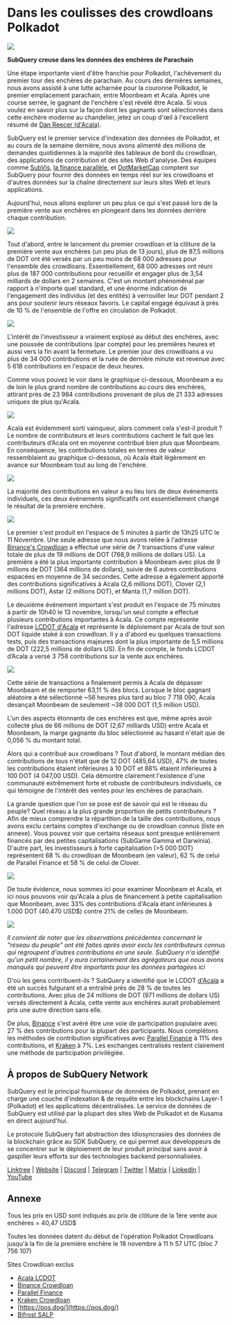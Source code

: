 # Dans les coulisses des crowdloans Polkadot

![](https://miro.medium.com/max/2400/1*JvR4YsstF6OHG3mTr_1Seg.png)

**SubQuery creuse dans les données des enchères de Parachain**

Une étape importante vient d'être franchie pour Polkadot, l'achèvement du premier tour des enchères de parachain. Au cours des dernières semaines, nous avons assisté à une lutte acharnée pour la couronne Polkadot, le premier emplacement parachain, entre Moonbeam et Acala. Après une course serrée, le gagnant de l'enchère s'est révélé être Acala. Si vous voulez en savoir plus sur la façon dont les gagnants sont sélectionnés dans cette enchère moderne au chandelier, jetez un coup d'œil à l'excellent résumé de [Dan Reecer (d'Acala)](https://twitter.com/danreecer_/status/1364646604024786949).

SubQuery est le premier service d'indexation des données de Polkadot, et au cours de la semaine dernière, nous avons alimenté des millions de demandes quotidiennes à la majorité des tableaux de bord du crowdloan, des applications de contribution et des sites Web d'analyse. Des équipes comme  [SubVis](https://www.subvis.io/),  [la finance parallèle](https://parallel.fi/), et  [DotMarketCap](https://dotmarketcap.com/)  comptent sur SubQuery pour fournir des données en temps réel sur les crowdloans et d'autres données sur la chaîne directement sur leurs sites Web et leurs applications.

Aujourd'hui, nous allons explorer un peu plus ce qui s'est passé lors de la première vente aux enchères en plongeant dans les données derrière chaque contribution.

![](https://miro.medium.com/max/2400/0*Pcp3KJvC5eyP2KQ3)

Tout d'abord, entre le lancement du premier crowdloan et la clôture de la première vente aux enchères (un peu plus de 13 jours), plus de 87,5 millions de DOT ont été versés par un peu moins de 68 000 adresses pour l'ensemble des crowdloans. Essentiellement, 68 000 adresses ont réuni plus de 187 000 contributions pour recueillir et engager plus de 3,54 milliards de dollars en 2 semaines. C'est un montant phénoménal par rapport à n'importe quel standard, et une énorme indication de l'engagement des individus (et des entités) à verrouiller leur DOT pendant 2 ans pour soutenir leurs réseaux favoris. Le capital engagé équivaut à près de 10 % de l'ensemble de l'offre en circulation de Polkadot.

![](https://miro.medium.com/max/2400/0*-ovBJnjxAKfeB81Y)

L'intérêt de l'investisseur a vraiment explosé au début des enchères, avec une poussée de contributions (par compte) pour les premières heures et aussi vers la fin avant la fermeture. Le premier jour des crowdloans a vu plus de 34 000 contributions et la ruée de dernière minute est revenue avec 5 618 contributions en l'espace de deux heures.

Comme vous pouvez le voir dans le graphique ci-dessous, Moonbeam a eu de loin le plus grand nombre de contributions au cours des enchères, attirant près de 23 984 contributions provenant de plus de 21 333 adresses uniques de plus qu'Acala.

![](https://miro.medium.com/max/2400/0*MSHfjnu7KmMvDmnY)

Acala est évidemment sorti vainqueur, alors comment cela s'est-il produit ? Le nombre de contributeurs et leurs contributions cachent le fait que les contributeurs d’Acala ont en moyenne contribué bien plus que Moonbeam. En conséquence, les contributions totales en termes de valeur ressemblaient au graphique ci-dessous, où Acala était légèrement en avance sur Moonbeam tout au long de l'enchère.

![](https://miro.medium.com/max/2400/0*YbV-ReqSwfimUsbO)

La majorité des contributions en valeur a eu lieu lors de deux événements individuels, ces deux événements significatifs ont essentiellement changé le résultat de la première enchère.

![](https://miro.medium.com/max/2400/0*jmRsZ7kxEYAWYaUq)

Le premier s'est produit en l'espace de 5 minutes à partir de 13h25 UTC le 11 Novembre. Une seule adresse que nous avons reliée à l'adresse [Binance's Crowdloan](https://www.binance.com/en/dotslot) a effectué une série de 7 transactions d'une valeur totale de plus de 19 millions de DOT (768,9 millions de dollars US). La première a été la plus importante contribution à Moonbeam avec plus de 9 millions de DOT (364 millions de dollars), suivie de 6 autres contributions espacées en moyenne de 34 secondes. Cette adresse a également apporté des contributions significatives à Acala (2,6 millions DOT), Clover (2,1 millions DOT), Astar (2 millions DOT), et Manta (1,7 million DOT).

Le deuxième événement important s'est produit en l'espace de 75 minutes à partir de 10h40 le 13 novembre, lorsqu'un seul compte a effectué plusieurs contributions importantes à Acala. Ce compte représente l'adresse  [LCDOT d'Acala](https://medium.com/acalanetwork/acala-liquid-crowdloan-dot-lcdot-launch-on-polkadot-f28d8f561157)  et représente le déploiement par Acala de tout son DOT liquide staké à son crowdloan. Il y a d'abord eu quelques transactions tests, puis des transactions majeures dont la plus importante de 5,5 millions de DOT (222,5 millions de dollars US). En fin de compte, le fonds LCDOT d’Acala a versé 3 758 contributions sur la vente aux enchères.

![](https://miro.medium.com/max/2400/0*GTJviXqhPmRIIf73)

Cette série de transactions a finalement permis à Acala de dépasser Moonbeam et de remporter 63,11 % des blocs. Lorsque le bloc gagnant aléatoire a été sélectionné ~56 heures plus tard au bloc 7 718 090, Acala devançait Moonbeam de seulement ~38 000 DOT (1,5 million USD).

L'un des aspects étonnants de ces enchères est que, même après avoir collecté plus de 66 millions de DOT (2,67 milliards USD) entre Acala et Moonbeam, la marge gagnante du bloc sélectionné au hasard n'était que de 0,056 % du montant total.

Alors qui a contribué aux crowdloans ? Tout d'abord, le montant médian des contributions de tous n'était que de 12 DOT (485,64 USD), 47% de toutes les contributions étaient inférieures à 10 DOT et 88% étaient inférieures à 100 DOT (4 047,00 USD). Cela démontre clairement l'existence d'une communauté extrêmement forte et robuste de contributeurs individuels, ce qui témoigne de l'intérêt des ventes pour les enchères de parachain.

La grande question que l'on se pose est de savoir qui est le réseau du peuple? Quel réseau a la plus grande proportion de petits contributeurs ? Afin de mieux comprendre la répartition de la taille des contributions, nous avons exclu certains comptes d'exchange ou de crowdloan connus (liste en annexe). Vous pouvez voir que certains réseaux sont presque entièrement financés par des petites capitalisations (SubGame Gamma et Darwinia). D'autre part, les investisseurs à forte capitalisation (>5 000 DOT) représentent 68 % du crowdloan de Moonbeam (en valeur), 62 % de celui de Parallel Finance et 58 % de celui de Clover.

![](https://miro.medium.com/max/2400/0*ztRnFrVfJ2aTlMiU)

De toute évidence, nous sommes ici pour examiner Moonbeam et Acala, et ici nous pouvons voir qu'Acala a plus de financement à petite capitalisation que Moonbeam, avec 33% des contributions d'Acala étant inférieures à 1.000 DOT (40.470 USD$) contre 21% de celles de Moonbeam.

![](https://miro.medium.com/max/2400/0*ge-2XDPgddj-J07V)

_Il convient de noter que les observations précédentes concernant le "réseau du peuple" ont été faites après avoir exclu les contributeurs connus qui regroupent d'autres contributions en une seule. SubQuery n'a identifié qu'un petit nombre, il y aura certainement des agrégateurs que nous avons manqués qui peuvent être importants pour les données partagées ici_

D'où les gens contribuent-ils ? SubQuery a identifié que le LCDOT  [d'Acala](https://medium.com/acalanetwork/acala-liquid-crowdloan-dot-lcdot-launch-on-polkadot-f28d8f561157)  a été un succès fulgurant et a entraîné près de 28 % de toutes les contributions. Avec plus de 24 millions de DOT (971 millions de dollars US) versés directement à Acala, cette vente aux enchères aurait probablement pris une autre direction sans elle.

De plus,  [Binance](https://www.binance.com/en/dotslot)  s'est avéré être une voie de participation populaire avec 27 % des contributions pour la plupart des participants. Nous complétons les méthodes de contribution significatives avec  [Parallel Finance](https://crowdloan.parallel.fi/#/auction/polkadot)  à 11% des contributions, et  [Kraken](https://www.kraken.com/learn/parachain-auctions)  à 7%. Les exchanges centralisés restent clairement une méthode de participation privilégiée.

## À propos de SubQuery Network

SubQuery est le principal fournisseur de données de Polkadot, prenant en charge une couche d'indexation & de requête entre les blockchains Layer-1 (Polkadot) et les applications décentralisées. Le service de données de SubQuery est utilisé par la plupart des sites Web de Polkadot et de Kusama en direct aujourd'hui.

Le protocole SubQuery fait abstraction des idiosyncrasies des données de la blockchain grâce au SDK SubQuery, ce qui permet aux développeurs de se concentrer sur le déploiement de leur produit principal sans avoir à gaspiller leurs efforts sur des technologies backend personnalisées.

​​​​[Linktree](https://linktr.ee/subquerynetwork)  |  [Website](https://subquery.network/)  |  [Discord](https://discord.com/invite/78zg8aBSMG)  |  [Telegram](https://t.me/subquerynetwork)  |  [Twitter](https://twitter.com/subquerynetwork)  |  [Matrix](https://matrix.to/#/#subquery:matrix.org)  |  [LinkedIn](https://www.linkedin.com/company/subquery)  |  [YouTube](https://www.youtube.com/channel/UCi1a6NUUjegcLHDFLr7CqLw)

## Annexe

Tous les prix en USD sont indiqués au prix de clôture de la 1ère vente aux enchères = 40,47 USD$

Toutes les données datent du début de l'opération Polkadot Crowdloans jusqu'à la fin de la première enchère le 18 novembre à 11 h 57 UTC (bloc 7 756 107)

Sites Crowdloan exclus

-   [Acala LCDOT](https://medium.com/acalanetwork/acala-liquid-crowdloan-dot-lcdot-launch-on-polkadot-f28d8f561157)
-   [Binance Crowdloan](https://www.binance.com/en/dotslot)
-   [Parallel Finance](https://crowdloan.parallel.fi/#/auction/polkadot)
-   [Kraken Crowdloan](https://www.kraken.com/learn/parachain-auctions)
-   [https://pos.dog/](https://pos.dog/)
-   [Bifrost SALP](https://medium.com/bifrost-finance/bifrost-announces-slot-auction-liquidity-protocol-salp-weekly-report-51-57a7f69aad34)
